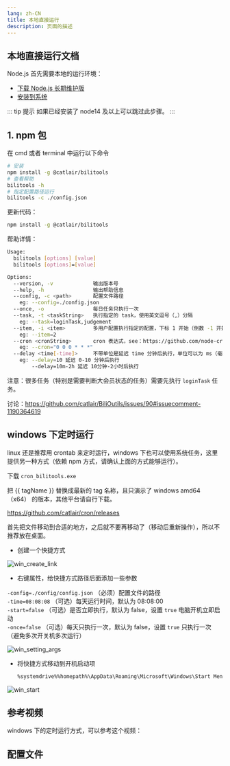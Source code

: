 ```yaml
---
lang: zh-CN
title: 本地直接运行
description: 页面的描述
---
```


## 本地直接运行文档

Node.js 首先需要本地的运行环境：

- [下载 Node.js 长期维护版](https://nodejs.org/zh-cn/)
- [安装到系统](https://www.runoob.com/nodejs/nodejs-install-setup.html)

::: tip 提示
如果已经安装了 node14 及以上可以跳过此步骤。
:::

## 1. npm 包 <Badge type="tip" text="推荐" vertical="top" /> <TestedVersion type="npm" />

在 cmd 或者 terminal 中运行以下命令

```bash
# 安装
npm install -g @catlair/bilitools
# 查看帮助
bilitools -h
# 指定配置路径运行
bilitools -c ./config.json
```

更新代码：

```bash
npm install -g @catlair/bilitools
```

帮助详情：

```bash
Usage:
  bilitools [options] [value]
  bilitools [options]=[value]

Options:
  --version, -v             输出版本号
  --help, -h                输出帮助信息
  --config, -c <path>       配置文件路径
    eg: --config=./config.json
  --once, -o                每日任务只执行一次
  --task, -t <taskString>   执行指定的 task，使用英文逗号（,）分隔
    eg: --task=loginTask,judgement
  --item, -i <item>         多用户配置执行指定的配置，下标 1 开始（倒数 -1 开始），使用英文逗号（,）分隔
    eg: --item=2
  --cron <cronString>       cron 表达式，see：https://github.com/node-cron/node-cron#allowed-fields
    eg: --cron="0 0 0 * * *"
  --delay <time[-time]>     不带单位是延迟 time 分钟后执行，单位可以为 ms（毫秒）、s（秒）、m（分）、h（小时）
    eg: --delay=10 延迟 0-10 分钟后执行
        --delay=10m-2h 延迟 10分钟-2小时后执行
```

注意：很多任务（特别是需要判断大会员状态的任务）需要先执行 `loginTask` 任务。

讨论：<https://github.com/catlair/BiliOutils/issues/90#issuecomment-1190364619>

## windows 下定时运行

linux 还是推荐用 crontab 来定时运行，windows 下也可以使用系统任务，这里提供另一种方式（依赖 npm 方式，请确认上面的方式能够运行）。

下载 `cron_bilitools.exe`

<MyLink :href="downloadUrl"></MyLink>

把 {{ tagName }} 替换成最新的 tag 名称，且只演示了 windows amd64（x64） 的版本，其他平台请自行下载。

<https://github.com/catlair/cron/releases>

首先把文件移动到合适的地方，之后就不要再移动了（移动后重新操作），所以不推荐放在桌面。

- 创建一个快捷方式

![win_create_link](@imgs/win_create_link.png)

- 右键属性，给快捷方式路径后面添加一些参数

`-config=./config/config.json` （必须）配置文件的路径  
`-time=08:08:08` （可选）每天运行时间，默认为 08:08:00  
`-start=false` （可选）是否立即执行，默认为 false，设置 `true` 电脑开机立即启动  
`-once=false` （可选）每天只执行一次，默认为 false，设置 `true` 只执行一次（避免多次开关机多次运行）

![win_setting_args](@imgs/win_setting_args.png)

- 将快捷方式移动到开机启动项
  ```bash
  %systemdrive%%homepath%\AppData\Roaming\Microsoft\Windows\Start Menu\Programs\Startup
  ```

![win_start](@imgs/win_start.png)

## 参考视频

windows 下的定时运行方式，可以参考这个视频：

<BilibiliVideo bv="BV1Na411W7nk"/>

<script setup>
const ghproxy = __GLOBAL_GHPROXY__
const tagName = 'v0.0.2'
const downloadUrl = `https://${ghproxy}/https://github.com/catlair/cron/releases/download/${tagName}/cron_windows_amd64.tar.gz`
</script>

## 配置文件

<ConfigPath />
